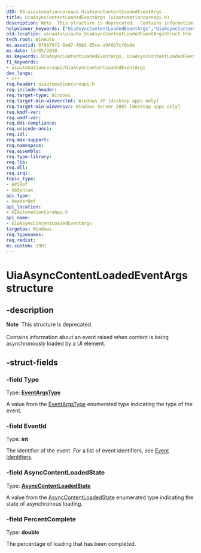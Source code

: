 ```yaml
---
UID: NS:uiautomationcoreapi.UiaAsyncContentLoadedEventArgs
title: UiaAsyncContentLoadedEventArgs (uiautomationcoreapi.h)
description: Note  This structure is deprecated.  Contains information about an event raised when content is being asynchronously loaded by a UI element.
helpviewer_keywords: ["UiaAsyncContentLoadedEventArgs","UiaAsyncContentLoadedEventArgs structure [Windows Accessibility]","uiauto.uiauto_UiaAsyncContentLoadedEventArgsStruct","uiauto_UiaAsyncContentLoadedEventArgsStruct","uiautomationcoreapi/UiaAsyncContentLoadedEventArgs","winauto.uiauto_UiaAsyncContentLoadedEventArgsStruct"]
old-location: winauto\uiauto_UiaAsyncContentLoadedEventArgsStruct.htm
tech.root: WinAuto
ms.assetid: 070b79f2-8ed7-4bb3-85ce-a946b7cf0e6e
ms.date: 12/05/2018
ms.keywords: UiaAsyncContentLoadedEventArgs, UiaAsyncContentLoadedEventArgs structure [Windows Accessibility], uiauto.uiauto_UiaAsyncContentLoadedEventArgsStruct, uiauto_UiaAsyncContentLoadedEventArgsStruct, uiautomationcoreapi/UiaAsyncContentLoadedEventArgs, winauto.uiauto_UiaAsyncContentLoadedEventArgsStruct
f1_keywords:
- uiautomationcoreapi/UiaAsyncContentLoadedEventArgs
dev_langs:
- c++
req.header: uiautomationcoreapi.h
req.include-header: 
req.target-type: Windows
req.target-min-winverclnt: Windows XP [desktop apps only]
req.target-min-winversvr: Windows Server 2003 [desktop apps only]
req.kmdf-ver: 
req.umdf-ver: 
req.ddi-compliance: 
req.unicode-ansi: 
req.idl: 
req.max-support: 
req.namespace: 
req.assembly: 
req.type-library: 
req.lib: 
req.dll: 
req.irql: 
topic_type:
- APIRef
- kbSyntax
api_type:
- HeaderDef
api_location:
- UIAutomationCoreApi.h
api_name:
- UiaAsyncContentLoadedEventArgs
targetos: Windows
req.typenames: 
req.redist: 
ms.custom: 19H1
---
```


# UiaAsyncContentLoadedEventArgs structure


## -description


<div class="alert"><b>Note</b>  This structure is deprecated.</div><div> </div>  Contains information about an event raised when content is being asynchronously loaded by a UI element.


## -struct-fields




### -field Type

Type: <b><a href="https://docs.microsoft.com/windows/desktop/api/uiautomationcoreapi/ne-uiautomationcoreapi-eventargstype">EventArgsType</a></b>

A value from the <a href="https://docs.microsoft.com/windows/desktop/api/uiautomationcoreapi/ne-uiautomationcoreapi-eventargstype">EventArgsType</a> enumerated type indicating the type of the event.


### -field EventId

Type: <b>int</b>

The identifier of the event. For a list of event identifiers, see <a href="https://docs.microsoft.com/windows/desktop/WinAuto/uiauto-event-ids">Event Identifiers</a>.


### -field AsyncContentLoadedState

Type: <b><a href="https://docs.microsoft.com/windows/desktop/api/uiautomationcoreapi/ne-uiautomationcoreapi-asynccontentloadedstate">AsyncContentLoadedState</a></b>

A value from the <a href="https://docs.microsoft.com/windows/desktop/api/uiautomationcoreapi/ne-uiautomationcoreapi-asynccontentloadedstate">AsyncContentLoadedState</a> enumerated type indicating the state of asynchronous loading.


### -field PercentComplete

Type: <b>double</b>

The percentage of loading that has been completed.

